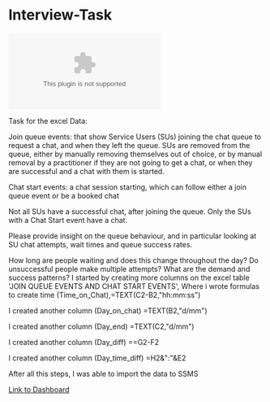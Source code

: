 # Interview-Task

![alt text](https://github.com/olufemiode554/Interview-Task/blob/83acd36e7914affdb870e4f918d4250e844028e2/Assessment%20%20Task/Transformed%20Data/Transforming%20Data%20on%20Excel.xlsx)

Task for the excel Data:

Join queue events: that show Service Users (SUs) joining the chat queue to request a chat, and when they left the queue. SUs are removed from the queue, either by manually removing themselves out of choice, or by manual removal by a practitioner if they are not going to get a chat, or when they are successful and a chat with them is started.

Chat start events: a chat session starting, which can follow either a join queue event or be a booked chat 

Not all SUs have a successful chat, after joining the queue. Only the SUs with a Chat Start event have a chat.

Please provide insight on the queue behaviour, and in particular looking at SU chat attempts, wait times and queue success rates.

How long are people waiting and does this change throughout the day?
Do unsuccessful people make multiple attempts?
What are the demand and success patterns?
I started by creating more columns on the excel table 'JOIN QUEUE EVENTS AND CHAT START EVENTS', Where i wrote formulas to create time (Time_on_Chat),=TEXT(C2-B2,"hh:mm:ss")

I created another column (Day_on_chat) =TEXT(B2,"d/mm")

I created another column (Day_end) =TEXT(C2,"d/mm")

I created another column (Day_diff) ==G2-F2

I created another column (Day_time_diff) =H2&":"&E2

After all this steps, I was able to import the data to SSMS


[Link to Dashboard](https://1drv.ms/p/s!Au_vlCOcdFpRiXz4ThZ1BOzMIXBy?e=RrBecz)
